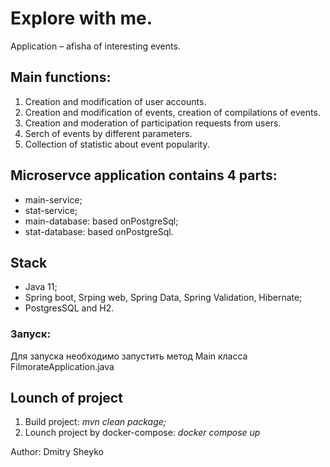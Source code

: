 # Explore with me.
Application – afisha of interesting events. 
## Main functions: 
1) Creation and modification of user acсounts.
2) Creation and modification of events, сreation of compilations of events.
3) Creation and moderation of participation requests from users.
4) Serch of events by different parameters.
5) Collection of statistic about event popularity.

## Microservce application contains 4 parts:
- main-service; 
- stat-service;
- main-database: based onPostgreSql;
- stat-database: based onPostgreSql.

## Stack
- Java 11;
- Spring boot, Srping web, Spring Data, Spring Validation, Hibernate;
- PostgresSQL and H2.

### Запуск:
Для запуска необходимо запустить метод Main класса FilmorateApplication.java

## Lounch of project
1) Build project: _mvn clean package;_
2) Lounch project by docker-compose: _docker compose up_



Author: Dmitry Sheyko
